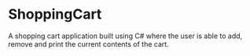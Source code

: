 # ShoppingCart

A shopping cart application built using C# where the user is able to add, remove and print the current contents of the cart. 
